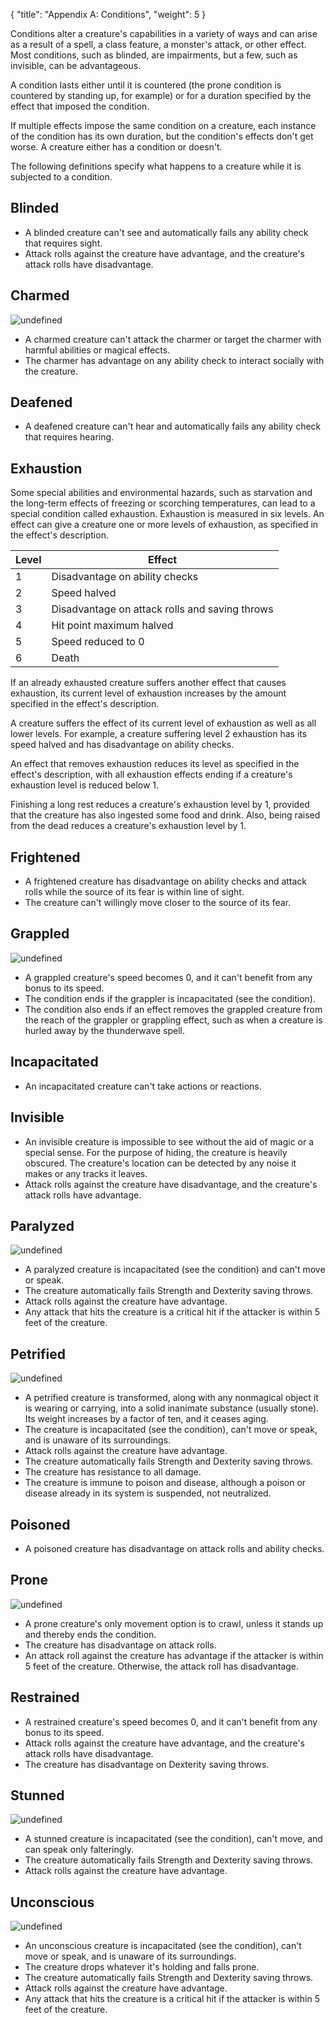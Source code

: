 {
  "title": "Appendix A: Conditions",
  "weight": 5
}

Conditions alter a creature's capabilities in a variety of ways and can arise as a result of a spell, a class feature, a monster's attack, or other effect. Most conditions, such as <wc-fetch type="condition">blinded</wc-fetch>, are impairments, but a few, such as <wc-fetch type="condition">invisible</wc-fetch>, can be advantageous.

A condition lasts either until it is countered (the <wc-fetch type="condition">prone</wc-fetch> condition is countered by standing up, for example) or for a duration specified by the effect that imposed the condition.

If multiple effects impose the same condition on a creature, each instance of the condition has its own duration, but the condition's effects don't get worse. A creature either has a condition or doesn't.

The following definitions specify what happens to a creature while it is subjected to a condition.

## Blinded

- A <wc-fetch type="condition">blinded</wc-fetch> creature can't see and automatically fails any ability check that requires sight.
- Attack rolls against the creature have advantage, and the creature's attack rolls have disadvantage.

## Charmed

![undefined](book/RMR/147-ram-condition-charmed.png)

- A <wc-fetch type="condition">charmed</wc-fetch> creature can't attack the charmer or target the charmer with harmful abilities or magical effects.
- The charmer has advantage on any ability check to interact socially with the creature.

## Deafened

- A <wc-fetch type="condition">deafened</wc-fetch> creature can't hear and automatically fails any ability check that requires hearing.

## Exhaustion

Some special abilities and environmental hazards, such as starvation and the long-term effects of freezing or scorching temperatures, can lead to a special condition called exhaustion. Exhaustion is measured in six levels. An effect can give a creature one or more levels of exhaustion, as specified in the effect's description.

| <span class="text-center block">Level</span> | Effect |
| - | - |
| <span class="text-center block">1</span> | Disadvantage on ability checks |
| <span class="text-center block">2</span> | Speed halved |
| <span class="text-center block">3</span> | Disadvantage on attack rolls and saving throws |
| <span class="text-center block">4</span> | Hit point maximum halved |
| <span class="text-center block">5</span> | Speed reduced to 0 |
| <span class="text-center block">6</span> | Death |

If an already exhausted creature suffers another effect that causes exhaustion, its current level of exhaustion increases by the amount specified in the effect's description.

A creature suffers the effect of its current level of exhaustion as well as all lower levels. For example, a creature suffering level 2 exhaustion has its speed halved and has disadvantage on ability checks.

An effect that removes exhaustion reduces its level as specified in the effect's description, with all exhaustion effects ending if a creature's exhaustion level is reduced below 1.

Finishing a long rest reduces a creature's exhaustion level by 1, provided that the creature has also ingested some food and drink. Also, being raised from the dead reduces a creature's exhaustion level by 1.

## Frightened

- A <wc-fetch type="condition">frightened</wc-fetch> creature has disadvantage on ability checks and attack rolls while the source of its fear is within line of sight.
- The creature can't willingly move closer to the source of its fear.

## Grappled

![undefined](book/RMR/148-ram-condition-grappled.png)

- A <wc-fetch type="condition">grappled</wc-fetch> creature's speed becomes 0, and it can't benefit from any bonus to its speed.
- The condition ends if the grappler is <wc-fetch type="condition">incapacitated</wc-fetch> (see the condition).
- The condition also ends if an effect removes the <wc-fetch type="condition">grappled</wc-fetch> creature from the reach of the grappler or grappling effect, such as when a creature is hurled away by the <wc-fetch type="spell">thunderwave</wc-fetch> spell.

## Incapacitated

- An <wc-fetch type="condition">incapacitated</wc-fetch> creature can't take actions or reactions.

## Invisible

- An <wc-fetch type="condition">invisible</wc-fetch> creature is impossible to see without the aid of magic or a special sense. For the purpose of hiding, the creature is heavily obscured. The creature's location can be detected by any noise it makes or any tracks it leaves.
- Attack rolls against the creature have disadvantage, and the creature's attack rolls have advantage.

## Paralyzed

![undefined](book/RMR/149-ram-condition-paralyzed.png)

- A <wc-fetch type="condition">paralyzed</wc-fetch> creature is <wc-fetch type="condition">incapacitated</wc-fetch> (see the condition) and can't move or speak.
- The creature automatically fails Strength and Dexterity saving throws.
- Attack rolls against the creature have advantage.
- Any attack that hits the creature is a critical hit if the attacker is within 5 feet of the creature.

## Petrified

![undefined](book/RMR/150-ram-condition-petrified.png)

- A <wc-fetch type="condition">petrified</wc-fetch> creature is transformed, along with any nonmagical object it is wearing or carrying, into a solid inanimate substance (usually stone). Its weight increases by a factor of ten, and it ceases aging.
- The creature is <wc-fetch type="condition">incapacitated</wc-fetch> (see the condition), can't move or speak, and is unaware of its surroundings.
- Attack rolls against the creature have advantage.
- The creature automatically fails Strength and Dexterity saving throws.
- The creature has resistance to all damage.
- The creature is immune to poison and disease, although a poison or disease already in its system is suspended, not neutralized.

## Poisoned

- A <wc-fetch type="condition">poisoned</wc-fetch> creature has disadvantage on attack rolls and ability checks.

## Prone

![undefined](book/RMR/151-ram-condition-prone.png)

- A <wc-fetch type="condition">prone</wc-fetch> creature's only movement option is to crawl, unless it stands up and thereby ends the condition.
- The creature has disadvantage on attack rolls.
- An attack roll against the creature has advantage if the attacker is within 5 feet of the creature. Otherwise, the attack roll has disadvantage.

## Restrained

- A <wc-fetch type="condition">restrained</wc-fetch> creature's speed becomes 0, and it can't benefit from any bonus to its speed.
- Attack rolls against the creature have advantage, and the creature's attack rolls have disadvantage.
- The creature has disadvantage on Dexterity saving throws.

## Stunned

![undefined](book/RMR/152-ram-condition-stunned.png)

- A <wc-fetch type="condition">stunned</wc-fetch> creature is <wc-fetch type="condition">incapacitated</wc-fetch> (see the condition), can't move, and can speak only falteringly.
- The creature automatically fails Strength and Dexterity saving throws.
- Attack rolls against the creature have advantage.

## Unconscious

![undefined](book/RMR/153-ram-condition-unconscious.png)

- An <wc-fetch type="condition">unconscious</wc-fetch> creature is <wc-fetch type="condition">incapacitated</wc-fetch> (see the condition), can't move or speak, and is unaware of its surroundings.
- The creature drops whatever it's holding and falls <wc-fetch type="condition">prone</wc-fetch>.
- The creature automatically fails Strength and Dexterity saving throws.
- Attack rolls against the creature have advantage.
- Any attack that hits the creature is a critical hit if the attacker is within 5 feet of the creature.